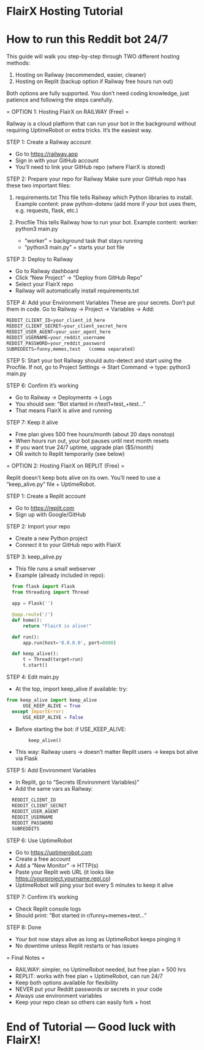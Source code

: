 #           FlairX Hosting Tutorial           #
#        How to run this Reddit bot 24/7      #

This guide will walk you step-by-step through TWO different hosting methods:

1. Hosting on Railway (recommended, easier, cleaner)
2. Hosting on Replit (backup option if Railway free hours run out)

Both options are fully supported. You don’t need coding knowledge, just patience and following the steps carefully.


=  OPTION 1: Hosting FlairX on RAILWAY (Free)  =

Railway is a cloud platform that can run your bot in the background
without requiring UptimeRobot or extra tricks. It’s the easiest way.

STEP 1: Create a Railway account
- Go to https://railway.app
- Sign in with your GitHub account
- You’ll need to link your GitHub repo (where FlairX is stored)

STEP 2: Prepare your repo for Railway
Make sure your GitHub repo has these two important files:

1) requirements.txt
   This file tells Railway which Python libraries to install.
   Example content:
   praw
   python-dotenv
   (add more if your bot uses them, e.g. requests, flask, etc.)

2) Procfile
   This tells Railway how to run your bot.
   Example content:
   worker: python3 main.py

   - “worker” = background task that stays running
   - “python3 main.py” = starts your bot file

STEP 3: Deploy to Railway
- Go to Railway dashboard
- Click “New Project” → “Deploy from GitHub Repo”
- Select your FlairX repo
- Railway will automatically install requirements.txt

STEP 4: Add your Environment Variables
These are your secrets. Don’t put them in code. 
Go to Railway → Project → Variables → Add:

```python
REDDIT_CLIENT_ID=your_client_id_here
REDDIT_CLIENT_SECRET=your_client_secret_here
REDDIT_USER_AGENT=your_user_agent_here
REDDIT_USERNAME=your_reddit_username
REDDIT_PASSWORD=your_reddit_password
SUBREDDITS=funny,memes,test   (comma separated)
```

STEP 5: Start your bot
Railway should auto-detect and start using the Procfile.
If not, go to Project Settings → Start Command → type:
python3 main.py

STEP 6: Confirm it’s working
- Go to Railway → Deployments → Logs
- You should see:
  “Bot started in r/test1+test_+test...”
- That means FlairX is alive and running

STEP 7: Keep it alive
- Free plan gives 500 free hours/month (about 20 days nonstop)
- When hours run out, your bot pauses until next month resets
- If you want true 24/7 uptime, upgrade plan ($5/month)
- OR switch to Replit temporarily (see below)


=  OPTION 2: Hosting FlairX on REPLIT (Free)  =

Replit doesn’t keep bots alive on its own. 
You’ll need to use a “keep_alive.py” file + UptimeRobot.

STEP 1: Create a Replit account
- Go to https://replit.com
- Sign up with Google/GitHub

STEP 2: Import your repo
- Create a new Python project
- Connect it to your GitHub repo with FlairX

STEP 3: keep_alive.py
- This file runs a small webserver
- Example (already included in repo):


```python
  from flask import Flask
  from threading import Thread

  app = Flask('')

  @app.route('/')
  def home():
      return "FlairX is alive!"

  def run():
      app.run(host='0.0.0.0', port=8080)

  def keep_alive():
      t = Thread(target=run)
      t.start()
```

STEP 4: Edit main.py
- At the top, import keep_alive if available:
  try:

```python
from keep_alive import keep_alive
      USE_KEEP_ALIVE = True
  except ImportError:
      USE_KEEP_ALIVE = False
```

- Before starting the bot:
  if USE_KEEP_ALIVE:

```python
        keep_alive()
```

- This way:
  Railway users → doesn’t matter
  Replit users → keeps bot alive via Flask

STEP 5: Add Environment Variables
- In Replit, go to “Secrets (Environment Variables)”
- Add the same vars as Railway:

```python
  REDDIT_CLIENT_ID
  REDDIT_CLIENT_SECRET
  REDDIT_USER_AGENT
  REDDIT_USERNAME
  REDDIT_PASSWORD
  SUBREDDITS
```

STEP 6: Use UptimeRobot
- Go to https://uptimerobot.com
- Create a free account
- Add a “New Monitor” → HTTP(s)
- Paste your Replit web URL (it looks like https://yourproject.yourname.repl.co)
- UptimeRobot will ping your bot every 5 minutes to keep it alive

STEP 7: Confirm it’s working
- Check Replit console logs
- Should print:
  “Bot started in r/funny+memes+test...”

STEP 8: Done
- Your bot now stays alive as long as UptimeRobot keeps pinging it
- No downtime unless Replit restarts or has issues


=                Final Notes                   =

- RAILWAY: simpler, no UptimeRobot needed, but free plan = 500 hrs
- REPLIT: works with free plan + UptimeRobot, can run 24/7
- Keep both options available for flexibility
- NEVER put your Reddit passwords or secrets in your code
- Always use environment variables
- Keep your repo clean so others can easily fork + host


# End of Tutorial — Good luck with FlairX!     #

